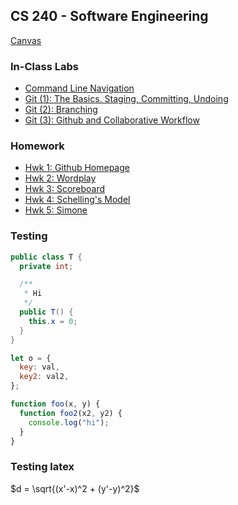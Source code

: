 ## CS 240 - Software Engineering

[Canvas](https://canvas.pugetsound.edu)

### In-Class Labs

- [Command Line Navigation](lab.cmd1/)
- [Git (1): The Basics. Staging, Committing, Undoing](lab.git1/)
- [Git (2): Branching](lab.git2/)
- [Git (3): Github and Collaborative Workflow](lab.git3/)

### Homework

- [Hwk 1: Github Homepage](hwk1.ghpages/)
- [Hwk 2: Wordplay](hwk2.wordplay/)
- [Hwk 3: Scoreboard](hwk3.scoreboard/)
- [Hwk 4: Schelling's Model](hwk4.schelling/)
- [Hwk 5: Simone](hwk5.simone/)

### Testing

```java
public class T {
  private int;

  /**
   * Hi
   */
  public T() {
    this.x = 0;
  }
}
```

```js
let o = {
  key: val,
  key2: val2,
};

function foo(x, y) {
  function foo2(x2, y2) {
    console.log("hi");
  }
}
```

### Testing latex

$d = \sqrt{(x'-x)^2 + (y'-y)^2}$
